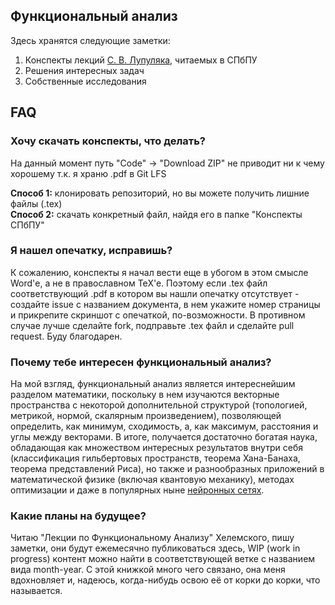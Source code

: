 ## Функциональный анализ
Здесь хранятся следующие заметки:

1. Конспекты лекций [С. В. Лупуляка](https://www.spbstu.ru/university/about-the-university/personalities/5781_lupulyak-sergey-valerevich), читаемых в СПбПУ
2. Решения интересных задач
3. Собственные исследования

## FAQ
### Хочу скачать конспекты, что делать?
На данный момент путь "Code" -> "Download ZIP" не приводит ни к чему хорошему т.к. я храню .pdf в Git LFS

**Способ 1:** клонировать репозиторий, но вы можете получить лишние файлы (.tex) \
**Способ 2:** скачать конкретный файл, найдя его в папке "Конспекты СПбПУ"

### Я нашел опечатку, исправишь?
К сожалению, конспекты я начал вести еще в убогом в этом смысле Word'е, а не в православном TeX'e. Поэтому если .tex файл соответствующий 
.pdf в котором вы нашли опечатку отсутствует - создайте issue с названием документа, в нем укажите номер страницы и прикрепите скриншот с опечаткой, 
по-возможности. В противном случае лучше сделайте fork, подправьте .tex файл и сделайте pull request. Буду благодарен.

### Почему тебе интересен функциональный анализ? 
На мой взгляд, функциональный анализ является интереснейшим разделом математики, поскольку в нем изучаются векторные пространства с некоторой дополнительной структурой (топологией, метрикой, нормой, скалярным произведением), позволяющей определить, как минимум, сходимость, а, как максимум, расстояния и углы между векторами. В итоге, получается достаточно богатая наука, обладающая как множеством интересных результатов внутри себя (классификация гильбертовых пространств, теорема Хана-Банаха, теорема представлений Риса), но также и разнообразных приложений в математической физике (включая квантовую механику), методах оптимизации и даже в популярных ныне [нейронных сетях](https://arxiv.org/abs/1905.01208). 

### Какие планы на будущее?
Читаю "Лекции по Функциональному Анализу" Хелемского, пишу заметки, они будут ежемесячно публиковаться здесь, WIP (work in progress) контент можно найти в соответствующей ветке с названием вида month-year. С этой книжкой много чего связано, она меня вдохновляет и, надеюсь, когда-нибудь освою её от корки до корки, что называется.
